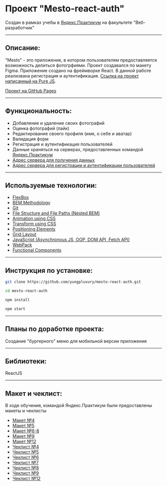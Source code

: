 # Проект "Mesto-react-auth"
 Создан в рамках учебы в [Яндекс.Практикум](https://practicum.yandex.ru/) на факультете "Веб-разработчик"
 ___
## Описание:
"Mesto" - это приложение, в котором пользователям предоставляется возможность делиться фотогрфиями. Проект создавался по макету Figma. Приложение создано на фреймворке React. В данной работе реализвана регистрация и аутентификация. [Ссылка на проект написанный на Pure JS](https://github.com/yungpluxury/mesto).

[Проект на GitHub Pages](https://yungpluxury.github.io/mesto-react-auth/)
___
## Функциональность:

- Добавление и удаление своих фотографий
- Оценка фотографий (лайк)
- Редактирование своего профиля (имя, о себе и аватар)
- Валидация форм
- Регистрация и аутентификация пользователей
- Данные храняться на серверах, предоставленных командой [Яндекс.Практикум](https://practicum.yandex.ru/)
- [Адрес сервера для получения данных](https://mesto.nomoreparties.space)
- [Адрес сервера для регистрации и аутентификации пользователей](https://auth.nomoreparties.co)
___
## Используемые технологии:

- [FlexBox](https://developer.mozilla.org/ru/docs/Learn/CSS/CSS_layout/Flexbox)
- [BEM Methodology](https://ru.bem.info/)
- [Git](https://git-scm.com/)
- [File Structure and File Paths (Nested BEM)](https://en.bem.info/methodology/filestructure/#nested)
- [Animation using CSS](https://developer.mozilla.org/ru/docs/Web/CSS/animation)
- [Transform using CSS](https://developer.mozilla.org/ru/docs/Web/CSS/transform)
- [Positioning Elements](https://developer.mozilla.org/ru/docs/Web/CSS/position)
- [Grid Layout](https://developer.mozilla.org/ru/docs/Web/CSS/CSS_Grid_Layout)
- [JavaScript (Asynchronous JS, OOP, DOM API, Fetch API)](https://developer.mozilla.org/ru/docs/Web/JavaScript)
- [WebPack](https://webpack.js.org/)
- [Functional Components](https://ru.reactjs.org/docs/components-and-props.html)
___
## Инструкция по установке:

```sh
git clone https://github.com/yungpluxury/mesto-react-auth.git
```
```sh
cd mesto-react-auth
```
```sh
npm install
```
```sh
npm start
```
___
## Планы по доработке проекта:

Создание "бургерного" меню для мобильной версии приложения
___
## Библиотеки:
ReactJS
___
## Макет и чеклист:

В ходе обучения, командой Яндекс.Практикум были предоставлены макеты и чеклисты

- [Макет №4](https://www.figma.com/file/2cn9N9jSkmxD84oJik7xL7/JavaScript.-Sprint-4?node-id=0%3A1)
- [Макет №5](https://www.figma.com/file/bjyvbKKJN2naO0ucURl2Z0/JavaScript.-Sprint-5?node-id=0%3A1)
- [Макет №6-8](https://www.figma.com/file/kRVLKwYG3d1HGLvh7JFWRT/JavaScript.-Sprint-6?node-id=0%3A1)
- [Макет №9](https://www.figma.com/file/PSdQFRHoxXJFs2FH8IXViF/JavaScript-9-sprint?node-id=0%3A1)
- [Макет №12](https://www.figma.com/file/5H3gsn5lIGPwzBPby9jAOo/Sprint-14-RU?node-id=0%3A1)
- [Чеклист №4](https://code.s3.yandex.net/web-developer/checklists/new-program/checklist-4/index.html)
- [Чеклист №5](https://code.s3.yandex.net/web-developer/checklists/new-program/checklist-5/index.html)
- [Чеклист №6](https://code.s3.yandex.net/web-developer/checklists/new-program/checklist-6/index.html)
- [Чеклист №7](https://code.s3.yandex.net/web-developer/checklists/new-program/checklist-7/index.html)
- [Чеклист №8](https://code.s3.yandex.net/web-developer/checklists/new-program/checklist-8/index.html)
- [Чеклист №9](https://code.s3.yandex.net/web-developer/checklists/new-program/checklist-9/index.html)
- [Чеклист №12](https://code.s3.yandex.net/web-developer/checklists/new-program/checklist-12/index.html)

